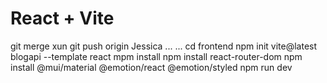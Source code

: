 # React + Vite
git merge xun
git push origin Jessica
...
...
cd frontend 
npm init vite@latest blogapi --template react
mpm install
npm install react-router-dom
npm install @mui/material @emotion/react @emotion/styled
npm run dev